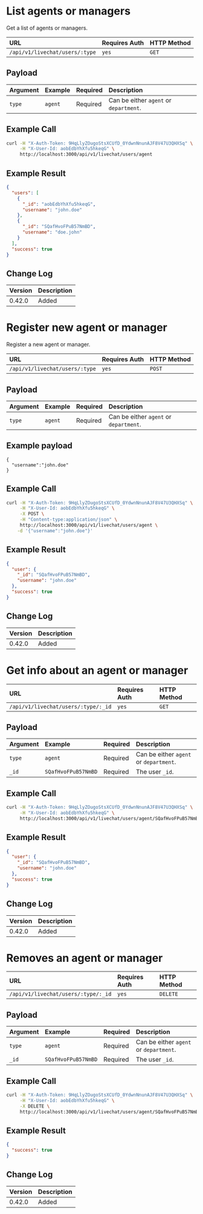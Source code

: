 # List agents or managers
Get a list of agents or managers.

| URL | Requires Auth | HTTP Method |
| :--- | :--- | :--- |
| `/api/v1/livechat/users/:type` | `yes` | `GET` |

## Payload
| Argument | Example | Required | Description |
| :--- | :--- | :--- | :--- |
| `type` | `agent` | Required | Can be either `agent` or `department`. |

## Example Call
```bash
curl -H "X-Auth-Token: 9HqLlyZOugoStsXCUfD_0YdwnNnunAJF8V47U3QHXSq" \
     -H "X-User-Id: aobEdbYhXfu5hkeqG" \
     http://localhost:3000/api/v1/livechat/users/agent
```

## Example Result
```json
{
  "users": [
    {
      "_id": "aobEdbYhXfu5hkeqG",
      "username": "john.doe"
    },
    {
      "_id": "SQafHvoFPuB57NmBD",
      "username": "doe.john"
    }
  ],
  "success": true
}
```

## Change Log
| Version | Description |
| :--- | :--- |
| 0.42.0 | Added |

# Register new agent or manager
Register a new agent or manager.

| URL | Requires Auth | HTTP Method |
| :--- | :--- | :--- |
| `/api/v1/livechat/users/:type` | `yes` | `POST` |

## Payload
| Argument | Example | Required | Description |
| :--- | :--- | :--- | :--- |
| `type` | `agent` | Required | Can be either `agent` or `department`. |

## Example payload
```
{
  "username":"john.doe"
}
```

## Example Call
```bash
curl -H "X-Auth-Token: 9HqLlyZOugoStsXCUfD_0YdwnNnunAJF8V47U3QHXSq" \
     -H "X-User-Id: aobEdbYhXfu5hkeqG" \
     -X POST \
     -H "Content-type:application/json" \
     http://localhost:3000/api/v1/livechat/users/agent \
    -d '{"username":"john.doe"}'
```

## Example Result
```json
{
  "user": {
    "_id": "SQafHvoFPuB57NmBD",
    "username": "john.doe"
  },
  "success": true
}
```

## Change Log
| Version | Description |
| :--- | :--- |
| 0.42.0 | Added |

# Get info about an agent or manager

| URL | Requires Auth | HTTP Method |
| :--- | :--- | :--- |
| `/api/v1/livechat/users/:type/:_id` | `yes` | `GET` |

## Payload
| Argument | Example | Required | Description |
| :--- | :--- | :--- | :--- |
| `type` | `agent` | Required | Can be either `agent` or `department`. |
| `_id` | `SQafHvoFPuB57NmBD` | Required | The user `_id`. |

## Example Call
```bash
curl -H "X-Auth-Token: 9HqLlyZOugoStsXCUfD_0YdwnNnunAJF8V47U3QHXSq" \
     -H "X-User-Id: aobEdbYhXfu5hkeqG" \
     http://localhost:3000/api/v1/livechat/users/agent/SQafHvoFPuB57NmBD
```

## Example Result
```json
{
  "user": {
    "_id": "SQafHvoFPuB57NmBD",
    "username": "john.doe"
  },
  "success": true
}
```

## Change Log
| Version | Description |
| :--- | :--- |
| 0.42.0 | Added |

# Removes an agent or manager

| URL | Requires Auth | HTTP Method |
| :--- | :--- | :--- |
| `/api/v1/livechat/users/:type/:_id` | `yes` | `DELETE` |

## Payload
| Argument | Example | Required | Description |
| :--- | :--- | :--- | :--- |
| `type` | `agent` | Required | Can be either `agent` or `department`. |
| `_id` | `SQafHvoFPuB57NmBD` | Required | The user `_id`. |

## Example Call
```bash
curl -H "X-Auth-Token: 9HqLlyZOugoStsXCUfD_0YdwnNnunAJF8V47U3QHXSq" \
     -H "X-User-Id: aobEdbYhXfu5hkeqG" \
     -X DELETE \
     http://localhost:3000/api/v1/livechat/users/agent/SQafHvoFPuB57NmBD
```

## Example Result
```json
{
  "success": true
}
```

## Change Log
| Version | Description |
| :--- | :--- |
| 0.42.0 | Added |
